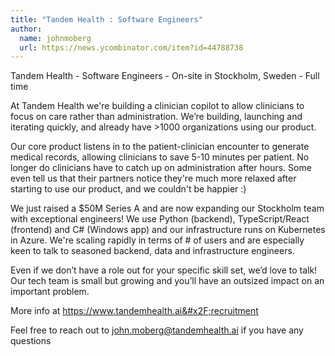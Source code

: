 ```yaml
---
title: "Tandem Health : Software Engineers"
author:
  name: johnmoberg
  url: https://news.ycombinator.com/item?id=44788738
---
```

Tandem Health - Software Engineers - On-site in Stockholm, Sweden - Full time

At Tandem Health we&#x27;re building a clinician copilot to allow clinicians to focus on care rather than administration. We’re building, launching and iterating quickly, and already have &gt;1000 organizations using our product.

Our core product listens in to the patient-clinician encounter to generate medical records, allowing clinicians to save 5-10 minutes per patient. No longer do clinicians have to catch up on administration after hours. Some even tell us that their partners notice they&#x27;re much more relaxed after starting to use our product, and we couldn&#x27;t be happier :)

We just raised a $50M Series A and are now expanding our Stockholm team with exceptional engineers! We use Python (backend), TypeScript&#x2F;React (frontend) and C# (Windows app) and our infrastructure runs on Kubernetes in Azure. We&#x27;re scaling rapidly in terms of # of users and are especially keen to talk to seasoned backend, data and infrastructure engineers.

Even if we don’t have a role out for your specific skill set, we’d love to talk! Our tech team is small but growing and you’ll have an outsized impact on an important problem.

More info at <a href="https:&#x2F;&#x2F;www.tandemhealth.ai&#x2F;recruitment" rel="nofollow">https:&#x2F;&#x2F;www.tandemhealth.ai&#x2F;recruitment</a>

Feel free to reach out to john.moberg@tandemhealth.ai if you have any questions
<JobApplication />
